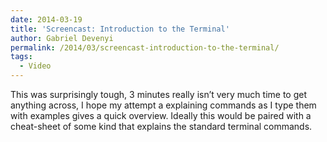 ```yaml
---
date: 2014-03-19
title: 'Screencast: Introduction to the Terminal'
author: Gabriel Devenyi
permalink: /2014/03/screencast-introduction-to-the-terminal/
tags:
  - Video
---
```

This was surprisingly tough, 3 minutes really isn&#8217;t very much time to get anything across, I hope my attempt a explaining commands as I type them with examples gives a quick overview. Ideally this would be paired with a cheat-sheet of some kind that explains the standard terminal commands.
